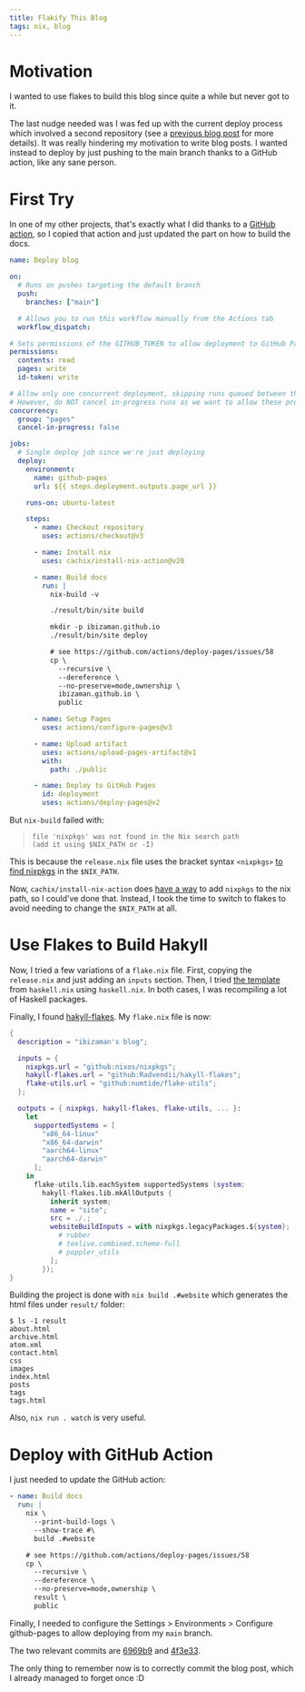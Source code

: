 ```yaml
---
title: Flakify This Blog
tags: nix, blog
---
```


# Motivation

I wanted to use flakes to build this blog since quite a while but never got to it.

The last nudge needed was I was fed up with the current deploy process which involved a second
repository (see a [previous blog post][1] for more details). It was really hindering my motivation
to write blog posts. I wanted instead to deploy by just pushing to the main branch thanks to a
GitHub action, like any sane person.

[1]: 2020-10-16-1-deploy-to-github-pages.html#actually-deploy

# First Try

In one of my other projects, that's exactly what I did thanks to a [GitHub action][2], so I copied
that action and just updated the part on how to build the docs.

[2]: https://github.com/ibizaman/selfhostblocks/blob/main/.github/workflows/pages.yml

```yaml
name: Deploy blog

on:
  # Runs on pushes targeting the default branch
  push:
    branches: ["main"]

  # Allows you to run this workflow manually from the Actions tab
  workflow_dispatch:

# Sets permissions of the GITHUB_TOKEN to allow deployment to GitHub Pages
permissions:
  contents: read
  pages: write
  id-token: write

# Allow only one concurrent deployment, skipping runs queued between the run in-progress and latest queued.
# However, do NOT cancel in-progress runs as we want to allow these production deployments to complete.
concurrency:
  group: "pages"
  cancel-in-progress: false

jobs:
  # Single deploy job since we're just deploying
  deploy:
    environment:
      name: github-pages
      url: ${{ steps.deployment.outputs.page_url }}

    runs-on: ubuntu-latest

    steps:
      - name: Checkout repository
        uses: actions/checkout@v3

      - name: Install nix
        uses: cachix/install-nix-action@v20

      - name: Build docs
        run: |
          nix-build -v

          ./result/bin/site build

          mkdir -p ibizaman.github.io
          ./result/bin/site deploy

          # see https://github.com/actions/deploy-pages/issues/58
          cp \
            --recursive \
            --dereference \
            --no-preserve=mode,ownership \
            ibizaman.github.io \
            public

      - name: Setup Pages
        uses: actions/configure-pages@v3

      - name: Upload artifact
        uses: actions/upload-pages-artifact@v1
        with:
          path: ./public

      - name: Deploy to GitHub Pages
        id: deployment
        uses: actions/deploy-pages@v2
```

But `nix-build` failed with:

> ```
> file 'nixpkgs' was not found in the Nix search path
> (add it using $NIX_PATH or -I)
> ```

This is because the `release.nix` file uses the bracket syntax `<nixpkgs>` [to find nixpkgs][3] in
the `$NIX_PATH`.

[3]: https://github.com/ibizaman/blog/blob/4f3e3337ba82a7606fe2f5fefbc0b19ad4c4748e/release.nix#L3

Now, `cachix/install-nix-action` does [have a way][4] to add `nixpkgs` to the nix path, so I
could've done that. Instead, I took the time to switch to flakes to avoid needing to change the
`$NIX_PATH` at all.

[4]: https://github.com/cachix/install-nix-action#usage

# Use Flakes to Build Hakyll

Now, I tried a few variations of a `flake.nix` file. First, copying the `release.nix` and just
adding an `inputs` section. Then, I tried [the template][5] from `haskell.nix` using `haskell.nix`.
In both cases, I was recompiling a lot of Haskell packages.

[5]: https://github.com/input-output-hk/haskell.nix/blob/master/docs/tutorials/getting-started-flakes.md

Finally, I found [hakyll-flakes](https://github.com/Radvendii/hakyll-flakes). My `flake.nix` file is now:

```nix
{
  description = "ibizaman's blog";

  inputs = {
    nixpkgs.url = "github:nixos/nixpkgs";
    hakyll-flakes.url = "github:Radvendii/hakyll-flakes";
    flake-utils.url = "github:numtide/flake-utils";
  };

  outputs = { nixpkgs, hakyll-flakes, flake-utils, ... }:
    let
      supportedSystems = [
        "x86_64-linux"
        "x86_64-darwin"
        "aarch64-linux"
        "aarch64-darwin"
      ];
    in
      flake-utils.lib.eachSystem supportedSystems (system:
        hakyll-flakes.lib.mkAllOutputs {
          inherit system;
          name = "site";
          src = ./.;
          websiteBuildInputs = with nixpkgs.legacyPackages.${system}; [
            # rubber
            # texlive.combined.scheme-full
            # poppler_utils
          ];
        });
}
```

Building the project is done with `nix build .#website` which generates the html files under
`result/` folder:

```
$ ls -1 result
about.html
archive.html
atom.xml
contact.html
css
images
index.html
posts
tags
tags.html
```

Also, `nix run . watch` is very useful.

# Deploy with GitHub Action

I just needed to update the GitHub action:

```yaml
- name: Build docs
  run: |
    nix \
      --print-build-logs \
      --show-trace #\
      build .#website

    # see https://github.com/actions/deploy-pages/issues/58
    cp \
      --recursive \
      --dereference \
      --no-preserve=mode,ownership \
      result \
      public
```

Finally, I needed to configure the Settings > Environments > Configure github-pages to allow
deploying from my `main` branch.

The two relevant commits are [6969b9][10] and [4f3e33][11].

[10]: https://github.com/ibizaman/blog/commit/6969b9986aeacccb6fa1bd6fac372ffec3f53c37
[11]: https://github.com/ibizaman/blog/commit/4f3e3337ba82a7606fe2f5fefbc0b19ad4c4748e

The only thing to remember now is to correctly commit the blog post, which I already managed to forget once :D

